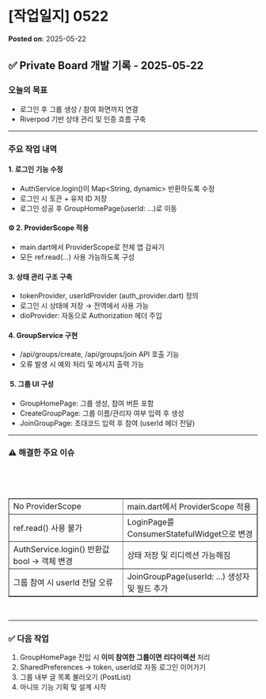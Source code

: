 # [작업일지] 0522
**Posted on**: 2025-05-22

<h2>✅ <b>Private Board 개발 기록 - 2025-05-22</b></h2>
<h3>  오늘의 목표</h3>
<ul>
<li>로그인 후 그룹 생성 / 참여 화면까지 연결</li>
<li>Riverpod 기반 상태 관리 및 인증 흐름 구축</li>
</ul>
<hr />
<h3>  주요 작업 내역</h3>
<h4>  1. <b>로그인 기능 수정</b></h4>
<ul>
<li>AuthService.login()이 Map&lt;String, dynamic&gt; 반환하도록 수정</li>
<li>로그인 시 토큰 + 유저 ID 저장</li>
<li>로그인 성공 후 GroupHomePage(userId: ...)로 이동</li>
</ul>
<h4>⚙️ 2. <b>ProviderScope 적용</b></h4>
<ul>
<li>main.dart에서 ProviderScope로 전체 앱 감싸기</li>
<li>모든 ref.read(...) 사용 가능하도록 구성</li>
</ul>
<h4>  3. <b>상태 관리 구조 구축</b></h4>
<ul>
<li>tokenProvider, userIdProvider (auth_provider.dart) 정의</li>
<li>로그인 시 상태에 저장 &rarr; 전역에서 사용 가능</li>
<li>dioProvider: 자동으로 Authorization 헤더 주입</li>
</ul>
<h4>  4. <b>GroupService 구현</b></h4>
<ul>
<li>/api/groups/create, /api/groups/join API 호출 기능</li>
<li>오류 발생 시 예외 처리 및 메시지 출력 가능</li>
</ul>
<h4> ️ 5. <b>그룹 UI 구성</b></h4>
<ul>
<li>GroupHomePage: 그룹 생성, 참여 버튼 포함</li>
<li>CreateGroupPage: 그룹 이름/관리자 여부 입력 후 생성</li>
<li>JoinGroupPage: 초대코드 입력 후 참여 (userId 헤더 전달)</li>
</ul>
<hr />
<h3>⚠️ 해결한 주요 이슈</h3>
<div><br />
<p>&nbsp;</p>
<table border="1" style="border-collapse: collapse; width: 100%;">
<tbody>
<tr>
<td>No ProviderScope</td>
<td>main.dart에서 ProviderScope 적용</td>
</tr>
<tr>
<td>ref.read() 사용 불가</td>
<td>LoginPage를 ConsumerStatefulWidget으로 변경</td>
</tr>
<tr>
<td>AuthService.login() 반환값 bool &rarr; 객체 변경</td>
<td>상태 저장 및 리디렉션 가능해짐</td>
</tr>
<tr>
<td>그룹 참여 시 userId 전달 오류</td>
<td>JoinGroupPage(userId: ...) 생성자 및 필드 추가</td>
</tr>
</tbody>
</table>
<div>
<div>&nbsp;</div>
</div>
</div>
<hr />
<h3>✅ 다음 작업&nbsp;</h3>
<ol>
<li>GroupHomePage 진입 시 <b>이미 참여한 그룹이면 리다이렉션</b> 처리</li>
<li>SharedPreferences &rarr; token, userId로 자동 로그인 이어가기</li>
<li>그룹 내부 글 목록 불러오기 (PostList)</li>
<li>마니또 기능 기획 및 설계 시작</li>
</ol>